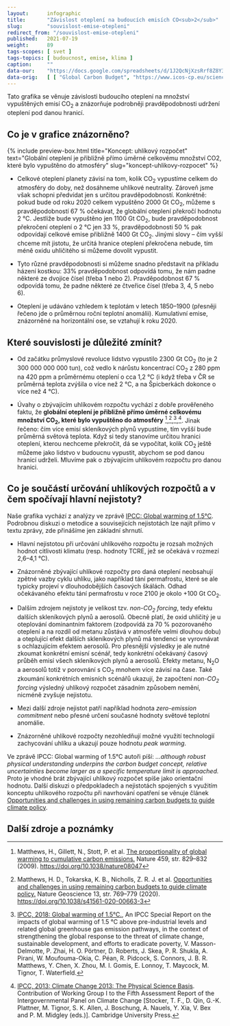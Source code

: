 ```yaml
---
layout:      infographic
title:       "Závislost oteplení na budoucích emisích CO<sub>2</sub>"
slug:        "souvislost-emise-otepleni"
redirect_from: "/souvislost-emise-otepleni"
published:   2021-07-19
weight:      89
tags-scopes: [ svet ]
tags-topics: [ budoucnost, emise, klima ]
caption:     ""
data-our:    "https://docs.google.com/spreadsheets/d/1J2QcNjXzsRrf8Z8Y3Xh41R_EHlqYKt6CAuN1NUPg2K0"
data-orig:   [ [ "Global Carbon Budget", "https://www.icos-cp.eu/science-and-impact/global-carbon-budget/2020" ],["IPCC SR15","https://www.ipcc.ch/site/assets/uploads/sites/2/2019/06/SR15_Full_Report_Low_Res.pdf#page=107"] ]
---
```


Tato grafika se věnuje závislosti budoucího oteplení na množství vypuštěných emisí CO<sub>2</sub> a znázorňuje podrobněji pravděpodobnosti udržení oteplení pod danou hranicí. 

## Co je v grafice znázorněno?

{% include preview-box.html
    title="Koncept: uhlíkový rozpočet"
    text="Globální oteplení je přibližně přímo úměrné celkovému množství CO2, které bylo vypuštěno do atmosféry"
    slug="koncept-uhlikovy-rozpocet"
%}

* Celkové oteplení planety závisí na tom, kolik CO<sub>2</sub> vypustíme celkem do atmosféry do doby, než dosáhneme uhlíkové neutrality. Zároveň jsme však schopni předvídat jen s určitou pravděpodobností. Konkrétně: pokud bude od roku 2020 celkem vypuštěno 2000 Gt CO<sub>2</sub>, můžeme s pravděpodobností 67 % očekávat, že globální oteplení překročí hodnotu 2 °C. Jestliže bude vypuštěno jen 1100 Gt CO<sub>2</sub>, bude pravděpodobnost překročení oteplení o 2 °C jen 33 %, pravděpodobnosti 50 % pak odpovídají celkové emise přibližně 1400 Gt CO<sub>2</sub>. Jinými slovy – čím vyšší chceme mít jistotu, že určitá hranice oteplení překročena nebude, tím méně oxidu uhličitého si můžeme dovolit vypustit.

* Tyto různé pravděpodobnosti si můžeme snadno představit na příkladu házení kostkou: 33% pravděpodobnost odpovídá tomu, že nám padne některé ze dvojice čísel (třeba 1 nebo 2). Pravděpodobnost 67 % odpovídá tomu, že padne některé ze čtveřice čísel (třeba 3, 4, 5 nebo 6). 

* Oteplení je udáváno vzhledem k teplotám v letech 1850–1900 (přesněji řečeno jde o průměrnou roční teplotní anomálii). Kumulativní emise, znázorněné na horizontální ose, se vztahují k roku 2020.  

## Které souvislosti je důležité zmínit?

* Od začátku průmyslové revoluce lidstvo vypustilo 2300 Gt CO<sub>2</sub> (to je 2 300 000 000 000 tun), což vedlo k nárůstu koncentrací CO<sub>2</sub> z 280 ppm na 420 ppm a průměrnému oteplení o cca 1,2 °C (i když třeba v ČR se průměrná teplota zvýšila o více než 2 °C, a na Špicberkách dokonce o více než 4 °C).

* Úvahy o zbývajícím uhlíkovém rozpočtu vychází z dobře prověřeného faktu, že **globální oteplení je přibližně přímo úměrné celkovému množství CO<sub>2</sub>, které bylo vypuštěno do atmosféry** [^58],[^55],[^56],[^57]. Jinak řečeno: čím více emisí skleníkových plynů vypustíme, tím vyšší bude průměrná světová teplota. Když si tedy stanovíme určitou hranici oteplení, kterou nechceme překročit, dá se vypočítat, kolik CO<sub>2</sub> ještě můžeme jako lidstvo v budoucnu vypustit, abychom se pod danou hranicí udrželi. Mluvíme pak o zbývajícím uhlíkovém rozpočtu pro danou hranici. 

## Co je součástí určování uhlíkových rozpočtů a v čem spočívají hlavní nejistoty? 

Naše grafika vychází z analýzy ve zprávě [IPCC: Global warming of 1.5°C](https://www.ipcc.ch/site/assets/uploads/sites/2/2019/06/SR15_Full_Report_Low_Res.pdf#page=121). Podrobnou diskuzi o metodice a souvisejících nejistotách lze najít přímo v textu zprávy, zde přinášíme jen základní shrnutí. 

* Hlavní nejistotou při určování uhlíkového rozpočtu je rozsah možných hodnot citlivosti klimatu (resp. hodnoty TCRE, jež se očekává v rozmezí 2,6–4,1 °C). 

* Znázorněné zbývající uhlíkové rozpočty pro daná oteplení neobsahují zpětné vazby cyklu uhlíku, jako například tání permafrostu, které se ale typicky projeví v dlouhodobějších časových škálách. Odhad očekávaného efektu tání permafrostu v roce 2100 je okolo +100 Gt CO<sub>2</sub>.

* Dalším zdrojem nejistoty je velikost tzv. *non-CO<sub>2</sub> forcing*, tedy efektu dalších skleníkových plynů a aerosolů. Obecně platí, že oxid uhličitý je u oteplování dominantním faktorem (zodpovídá za 70 % pozorovaného oteplení a na rozdíl od metanu zůstává v atmosféře velmi dlouhou dobu) a oteplující efekt dalších skleníkových plynů má tendenci se vyrovnávat s ochlazujícím efektem aerosolů. Pro přesnější výsledky je ale nutné zkoumat konkrétní emisní scénář, tedy konkrétní očekávaný časový průběh emisí všech skleníkových plynů a aerosolů. Efekty metanu, N<sub>2</sub>O a aerosolů totiž v porovnání s CO<sub>2</sub> mnohem více závisí na čase. Také zkoumání konkrétních emisních scénářů ukazují, že započtení *non-CO<sub>2</sub> forcing* výsledný uhlíkový rozpočet zásadním způsobem nemění, nicméně zvyšuje nejistotu. 

* Mezi další zdroje nejistot patří například hodnota *zero-emission commitment* nebo přesné určení současné hodnoty světové teplotní anomálie. 

* Znázorněné uhlíkové rozpočty nezohledňují možné využití technologií zachycování uhlíku a ukazují pouze hodnotu *peak warming*.

Ve zprávě IPCC: Global warming of 1.5°C autoři píší: *...although robust physical understanding underpins the carbon budget concept, relative uncertainties become larger as a specific temperature limit is approached.* Proto je vhodné brát zbývající uhlíkový rozpočet spíše jako orientační hodnotu. Další diskuzi o předpokladech a nejistotách spojených s využitím konceptu uhlíkového rozpočtu při navrhování opatření se věnuje článek [Opportunities and challenges in using remaining carbon budgets to guide climate policy](https://www.nature.com/articles/s41561-020-00663-3).

## Další zdroje a poznámky

[^11]: Více o závazcích států a firem píšeme v explaineru [Co přesně znamená uhlíková neutralita](/explainery/uhlikova-neutralita) a rešerši [Emisní závazky států](/studie/2021-reserse-zavazky-statu). 

[^55]: Matthews, H. D., Tokarska, K. B., Nicholls, Z. R. J. et al. [Opportunities and challenges in using remaining carbon budgets to guide climate policy.](https://www.nature.com/articles/s41561-020-00663-3) Nature Geoscience 13, str. 769–779 (2020). https://doi.org/10.1038/s41561-020-00663-3

[^56]: [IPCC, 2018: Global warming of 1.5°C.](https://www.ipcc.ch/site/assets/uploads/sites/2/2019/06/SR15_Full_Report_Low_Res.pdf), An IPCC Special Report on the impacts of global warming of 1.5 °C above pre-industrial levels and related global greenhouse gas emission pathways, in the context of strengthening the global response to the threat of climate change, sustainable development, and efforts to eradicate poverty, V. Masson-Delmotte, P. Zhai, H. O. Pörtner, D. Roberts, J. Skea, P. R. Shukla, A. Pirani, W. Moufouma-Okia, C. Péan, R. Pidcock, S. Connors, J. B. R. Matthews, Y. Chen, X. Zhou, M. I. Gomis, E. Lonnoy, T. Maycock, M. Tignor, T. Waterfield.

[^57]:  [IPCC, 2013: Climate Change 2013: The Physical Science Basis](https://www.ipcc.ch/report/ar5/wg1/). Contribution of Working Group I to the Fifth Assessment Report of the Intergovernmental Panel on Climate Change [Stocker, T. F., D. Qin, G.-K. Plattner, M. Tignor, S. K. Allen, J. Boschung, A. Nauels, Y. Xia, V. Bex and P. M. Midgley (eds.)]. Cambridge University Press.

[^58]: Matthews, H., Gillett, N., Stott, P. et al. [The proportionality of global warming to cumulative carbon emissions.](https://www.researchgate.net/publication/26282499_The_proportionality_of_global_warming_to_cumulative_carbon_emissions) Nature 459, str. 829–832 (2009). https://doi.org/10.1038/nature08047

[^59]: R. Millar, M. Allen, J. Rogelj, P. Friedlingstein, [The cumulative carbon budget and its implications](https://doi.org/10.1093/oxrep/grw009), Oxford Review of Economic Policy, Volume 32, Issue 2, SUMMER 2016, str. 323–342, https://doi.org/10.1093/oxrep/grw009

[^88]: [The Sixth Carbon Budget](https://www.theccc.org.uk/publication/sixth-carbon-budget/), required under the Climate Change Act, provides ministers with advice on the volume of greenhouse gasses the UK can emit during the period 2033–2037.  

[^89]: [Klimatický plán Hlavního města Prahy do roku 2030](https://www.praha.eu/jnp/cz/o_meste/magistrat/tiskovy_servis/tiskove_zpravy/praha_nasla_cestu_k_uhlikove_neutralite.html)

[^99]: [Český překlad Pařížské dohody](https://www.mzp.cz/C1257458002F0DC7/cz/parizska_dohoda/$FILE/OEOK-Cesky_preklad_dohody-20160419.pdf)
